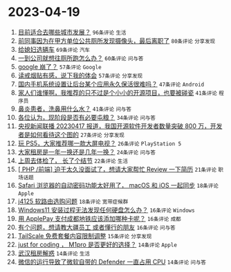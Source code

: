 # 2023-04-19

1. [目前适合去哪些城市发展？](https://www.v2ex.com/t/933678) `96条评论` `生活`
1. [前同事因为在甲方单位公共厕所发现摄像头，最后离职了](https://www.v2ex.com/t/933631) `80条评论` `分享发现`
1. [给媳妇选辆车](https://www.v2ex.com/t/933728) `69条评论` `汽车`
1. [一到公司就想往厕所跑怎么办？](https://www.v2ex.com/t/933623) `60条评论` `问与答`
1. [google 崩了？](https://www.v2ex.com/t/933636) `57条评论` `Google`
1. [读戒烟贴有感，说下我的体会](https://www.v2ex.com/t/933642) `57条评论` `分享发现`
1. [国内手机系统设置让后台某个应用永久保活很难吗？](https://www.v2ex.com/t/933652) `47条评论` `Android`
1. [家人们谁懂啊，我推荐的只不过是个小小的开源项目，也要被碰瓷](https://www.v2ex.com/t/933716) `41条评论` `程序员`
1. [鼻炎患者，洗鼻用什么水？](https://www.v2ex.com/t/933715) `41条评论` `问与答`
1. [各位认为，现阶段是否有必要屯粮？](https://www.v2ex.com/t/933723) `34条评论` `问与答`
1. [央视新闻联播 20230417 报道，我国开源软件开发者数量突破 800 万，开发者是如何看待这个图的](https://www.v2ex.com/t/933743) `27条评论` `分享发现`
1. [玩 PS5，大家推荐哪一款大屏电视？](https://www.v2ex.com/t/933681) `26条评论` `PlayStation 5`
1. [大家租房是一年一换还是几年一换？](https://www.v2ex.com/t/933649) `24条评论` `问与答`
1. [上周去体检了， 长了个结节](https://www.v2ex.com/t/933680) `22条评论` `生活`
1. [[ PHP /前端] 迫于太久没面试了，想请大家帮忙 Review 一下简历](https://www.v2ex.com/t/933619) `21条评论` `职场话题`
1. [Safari 浏览器的自动密码功能太好用了， macOS 和 iOS 一起同步](https://www.v2ex.com/t/933733) `18条评论` `Apple`
1. [j4125 软路由选购问题](https://www.v2ex.com/t/933674) `18条评论` `宽带症候群`
1. [Windows11 安装过程无法发现任何硬盘怎么办？](https://www.v2ex.com/t/933730) `16条评论` `Windows`
1. [用 ApplePay 支付成都地铁应该添加哪种卡呢？](https://www.v2ex.com/t/933644) `16条评论` `成都`
1. [有个问题，想请教大疆员工 或者懂行的朋友](https://www.v2ex.com/t/933637) `16条评论` `问与答`
1. [TailScale 免费套餐内容限制调整](https://www.v2ex.com/t/933632) `15条评论` `分享发现`
1. [just for coding ， M1pro 是否更好的选择？](https://www.v2ex.com/t/933721) `14条评论` `Apple`
1. [武汉租房解惑](https://www.v2ex.com/t/933689) `14条评论` `生活`
1. [微信的运行导致了微软自带的 Defender 一直占用 CPU](https://www.v2ex.com/t/933688) `14条评论` `问与答`
